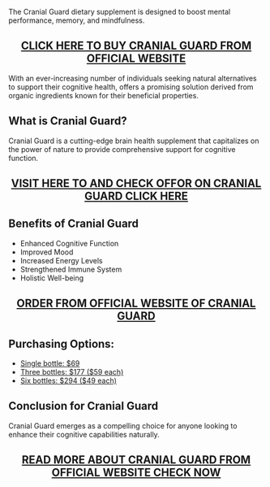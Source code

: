 <p>The Cranial Guard dietary supplement is designed to boost mental performance, memory, and mindfulness.</p>
<h2 style="text-align: center;"><a href="https://sale365day.com/order-cranial-guard">CLICK HERE TO BUY CRANIAL GUARD FROM OFFICIAL WEBSITE</a></h2>
<p>With an ever-increasing number of individuals seeking natural alternatives to support their cognitive health, offers a promising solution derived from organic ingredients known for their beneficial properties.</p>
<h2 style="text-align: left;">What is Cranial Guard?</h2>
<p style="text-align: left;">Cranial Guard is a cutting-edge brain health supplement that capitalizes on the power of nature to provide comprehensive support for cognitive function.</p>
<h2 style="text-align: center;"><a href="https://sale365day.com/order-cranial-guard">VISIT HERE TO AND CHECK OFFOR ON CRANIAL GUARD CLICK HERE</a></h2>
<h2 style="text-align: left;">Benefits of Cranial Guard</h2>
<ul style="text-align: left;">
<li>Enhanced Cognitive Function</li>
<li>Improved Mood</li>
<li>Increased Energy Levels</li>
<li>Strengthened Immune System</li>
<li>Holistic Well-being</li>
</ul>
<h2 style="text-align: center;"><a href="https://sale365day.com/order-cranial-guard">ORDER FROM OFFICIAL WEBSITE OF CRANIAL GUARD</a></h2>
<h2 style="text-align: left;">Purchasing Options:</h2>
<ul style="text-align: left;">
<li><a href="https://sale365day.com/order-cranial-guard">Single bottle: $69</a></li>
<li><a href="https://sale365day.com/order-cranial-guard">Three bottles: $177 ($59 each)</a></li>
<li><a href="https://sale365day.com/order-cranial-guard">Six bottles: $294 ($49 each)</a></li>
</ul>
<h2 style="text-align: left;">Conclusion for Cranial Guard</h2>
<p style="text-align: left;">Cranial Guard emerges as a compelling choice for anyone looking to enhance their cognitive capabilities naturally.</p>
<h2 style="text-align: center;"><a href="https://sale365day.com/order-cranial-guard">READ MORE ABOUT CRANIAL GUARD FROM OFFICIAL WEBSITE CHECK NOW</a></h2>
